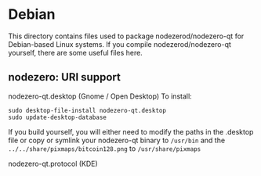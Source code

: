 
Debian
====================
This directory contains files used to package nodezerod/nodezero-qt
for Debian-based Linux systems. If you compile nodezerod/nodezero-qt yourself, there are some useful files here.

## nodezero: URI support ##


nodezero-qt.desktop  (Gnome / Open Desktop)
To install:

	sudo desktop-file-install nodezero-qt.desktop
	sudo update-desktop-database

If you build yourself, you will either need to modify the paths in
the .desktop file or copy or symlink your nodezero-qt binary to `/usr/bin`
and the `../../share/pixmaps/bitcoin128.png` to `/usr/share/pixmaps`

nodezero-qt.protocol (KDE)

